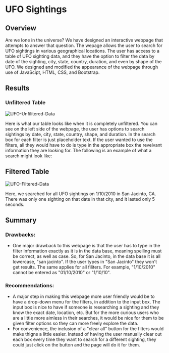 # UFO Sightings
## Overview
Are we lone in the universe? We have designed an interactive webpage that attempts to answer that question. The wepage allows the user to search for UFO sightings in various geographical locations. The user has access to a table of UFO sighting data, and they have the option to filter the data by date of the sighting, city, state, country, duration, and even by shape of the UFO. We designed and modified the appearance of the webpage through use of JavaScipt, HTML, CSS, and Bootstrap.

## Results
### Unfiltered Table
![UFO-Unfilitered-Data](https://user-images.githubusercontent.com/99751636/169373324-a424c1bb-0bac-4fbd-8a92-9d8dfb1a0668.png)

Here is what our table looks like when it is completely unfiltered. You can see on the left side of the webpage, the user has options to search sightings by date, city, state, country, shape, and duration. In the search box for each filter is just placeholder text. If the user wanted to use the filters, all they would have to do is type in the appropriate box the revelvant information they are looking for. The following is an example of what a search might look like:

## Filtered Table
![UFO-Filtered-Data](https://user-images.githubusercontent.com/99751636/169373356-5ef1a273-163b-42dc-8f38-65e3b6bbdd2c.png)

Here, we searched for all UFO sightings on 1/10/2010 in San Jacinto, CA. There was only one sighting on that date in that city, and it lasted only 5 seconds.

## Summary

### Drawbacks:
* One major drawback to this webpage is that the user has to type in the filter information exactly as it is in the data base, meaning spelling must be correct, as well as case. So, for San Jacinto, in the data base it is all lowercase, "san jacinto". If the user types in "San Jacinto" they won't get results. The same applies for all filiters. For example, "1/10/2010" cannot be entered as "01/10/2010" or "1/10/10".

### Recommendations:
* A major step in making this webpage more user friendly would be to have a drop-down menu for the filters, in addition to the input box. The input box is nice to have if someone is researching a sighting and they know the exact date, location, etc. But for the more curious users who are a little more aimless in their searches, it would be nice for them to be given filter options so they can more freely explore the data.
* For convenience, the inclusion of a "clear all" button for the filters would make thigns a little easier. Instead of having the user manually clear out each box every time they want to search for a different sighting, they could just click on the button and the page will do it for them.
